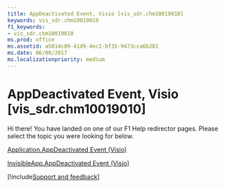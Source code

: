 ```yaml
---
title: AppDeactivated Event, Visio [vis_sdr.chm10019010]
keywords: vis_sdr.chm10019010
f1_keywords:
- vis_sdr.chm10019010
ms.prod: office
ms.assetid: a5014c89-41d9-4ec1-bf35-9473cca6b281
ms.date: 06/08/2017
ms.localizationpriority: medium
---
```



# AppDeactivated Event, Visio [vis_sdr.chm10019010]

Hi there! You have landed on one of our F1 Help redirector pages. Please select the topic you were looking for below.

[Application.AppDeactivated Event (Visio)](https://msdn.microsoft.com/library/362bb2fb-91a2-01be-e686-3bf076388341%28Office.15%29.aspx)

[InvisibleApp.AppDeactivated Event (Visio)](https://msdn.microsoft.com/library/1ec2fc2f-8c57-3aa0-acff-c57bf1136bb6%28Office.15%29.aspx)

[!include[Support and feedback](~/includes/feedback-boilerplate.md)]